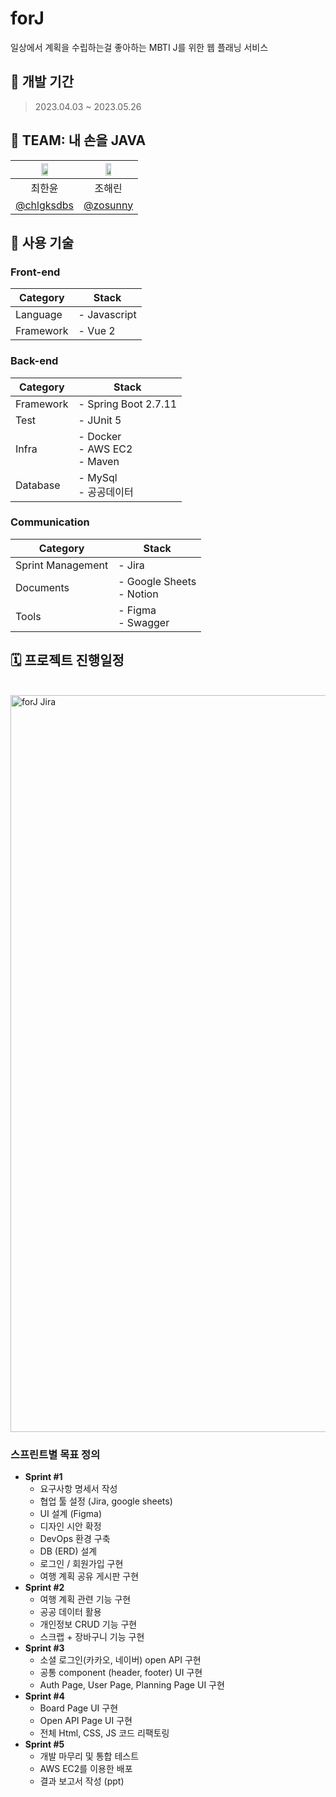 # forJ
일상에서 계획을 수립하는걸 좋아하는 MBTI J를 위한 웹 플래닝 서비스

## 📆 개발 기간
> 2023.04.03 ~ 2023.05.26


## 👫 TEAM: 내 손을 JAVA
|<img src="https://user-images.githubusercontent.com/96401350/229277093-a968a9c7-19ca-4629-b19b-a8253739a124.jpeg" width="35%" />|<img src="https://user-images.githubusercontent.com/96401350/229572946-b001bd4a-039b-4506-a7fb-6252b415761c.jpeg" width="35%" />|
|:---:|:---:|
|최한윤|조해린|
|[@chlgksdbs](https://github.com/chlgksdbs)|[@zosunny](https://github.com/zosunny)|


<!-- ## 📂 Folder Structure

```javascript
📂 forj
    📂 Java Resources
     └── 📂 src
     |    ├── 📂 Controller
     |    |    ├── 📄 TourController.java
     |    |    ├── 📄 UserController.java
     |    ├── 📂 dao
     |    |    ├── 📄 TourDao.java
     |    |    ├── 📄 UserDao.java
     |    └── 📂 dto
     |    |    ├── 📄 SidoDto.java
     |    |    ├── 📄 TourDto.java
     |    |    ├── 📄 UserDto.java
     |    ├── 📂 service
     |    |    ├── 📄 TourService.java
     |    |    ├── 📄 UserService.java
     |    ├── 📂 util
     |    |    ├── 📄 DBUtil.java
     |    |    ├── 📄 PageNavigation.java
     |    |    ├── 📄 ParameterCheck.java
     |    |    ├── 📄 SizeConstant.java
     |    |    ├── 📄 SHA256.java
    📂 resources
    ├── 📄 database.sql
    ├── 📄 enjoytrip_er_diagram.png
    📂 WebContent
    ├── 📄 index.jsp
    └── 📂 assets
         └── 📂 css
         |    ├── 📄 login.css
         |    ├── 📄 main.css
         |    ├── 📄 search.css
         └── 📂 img
         |    ├── 📄 aerial.jpg
         |    ├── 📄 bgImg.png
         |    ├── 📄 logo.png
         |    ├── 📄 noimg.png
         |    ├── 📄 originBG.png
         |    ├── 📄 sungsimdang.jpg
         └── 📂 js
         |    ├── 📄 key.js
         |    ├── 📄 login.js
         |    ├── 📄 register.js
         |    ├── 📄 search.js
         |    ├── 📄 searchPwd.js
    └── 📂 error
    |    ├── 📄 changePwFail.jsp
    |    ├── 📄 deleteUserFail.jsp
    |    ├── 📄 error.jsp
    |    ├── 📄 loginFail.jsp
    |    ├── 📄 notEqPw.jsp
    └── 📂 include
    |    ├── 📄 footer.jsp
    |    ├── 📄 head.jsp
    |    ├── 📄 nav.jsp
    └── 📂 tourplace
    |    ├── 📄 map.jsp
    |    ├── 📄 search.jsp
    └── 📂 user
    |    ├── 📄 changePwSuccess.jsp
    |    ├── 📄 deleteUserSuccess.jsp
    |    ├── 📄 findpwd.jsp
    |    ├── 📄 findPwdSuccess.jsp
    |    ├── 📄 login.jsp
    |    ├── 📄 myPage.jsp
    |    ├── 📄 regist.jsp
    |    ├── 📄 registerSuccess.jsp         
    📄 README.md
    📄 pom.xml
``` -->


## 🔧 사용 기술

### Front-end
| Category          | Stack                                                                           |
| ----------------- | ------------------------------------------------------------------------------- |
| Language          | - Javascript                                                                    |
| Framework         | - Vue 2                                                                         |

### Back-end
| Category          | Stack                                                                           |
| ----------------- | ------------------------------------------------------------------------------- |
| Framework         | - Spring Boot 2.7.11                                                            |
| Test              | - JUnit 5                                                                       |
| Infra             | - Docker <br>- AWS EC2 <br>- Maven <br>                                         |
| Database          | - MySql <br>- 공공데이터                                                           |

### Communication
| Category          | Stack                                                                           |
| ----------------- | ------------------------------------------------------------------------------- |
| Sprint Management | - Jira                                                                          |
| Documents         | - Google Sheets <br>- Notion                                                    |
| Tools             | - Figma <br>- Swagger                                                           |


## 🗓 프로젝트 진행일정
<br>
<img width="1179" alt="forJ Jira" src="https://user-images.githubusercontent.com/96401350/235462578-0b5fd635-5dca-4c50-b762-538e3f34071c.png">

### 스프린트별 목표 정의
- **Sprint #1**
  - 요구사항 명세서 작성
  - 협업 툴 설정 (Jira, google sheets)
  - UI 설계 (Figma)
  - 디자인 시안 확정
  - DevOps 환경 구축
  - DB (ERD) 설계
  - 로그인 / 회원가입 구현
  - 여행 계획 공유 게시판 구현
- **Sprint #2**
  - 여행 계획 관련 기능 구현
  - 공공 데이터 활용
  - 개인정보 CRUD 기능 구현
  - 스크랩 + 장바구니 기능 구현
- **Sprint #3**
  - 소셜 로그인(카카오, 네이버) open API 구현
  - 공통 component (header, footer) UI 구현
  - Auth Page, User Page, Planning Page UI 구현
- **Sprint #4**
  - Board Page UI 구현
  - Open API Page UI 구현
  - 전체 Html, CSS, JS 코드 리팩토링
- **Sprint #5**
  - 개발 마무리 및 통합 테스트
  - AWS EC2를 이용한 배포
  - 결과 보고서 작성 (ppt)
